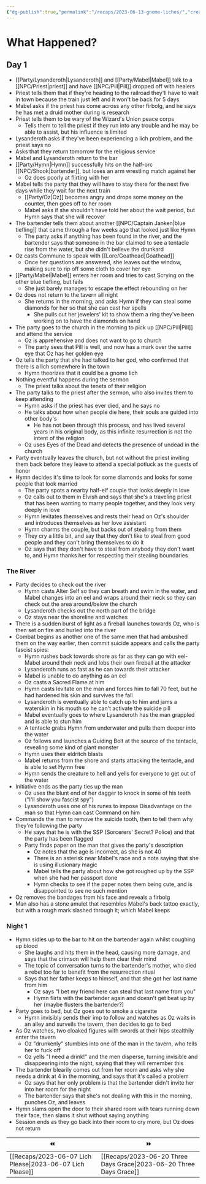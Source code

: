 ```yaml
---
{"dg-publish":true,"permalink":"/recaps/2023-06-13-gnome-liches/","created":"","updated":""}
---
```



# What Happened? 

## Day 1

 - [[Party/Lysanderoth\|Lysanderoth]] and [[Party/Mabel\|Mabel]] talk to a [[NPC/Priest\|priest]] and have [[NPC/Pill\|Pill]] dropped off with healers 
 - Priest tells them that if they're heading to the railroad they'll have to wait in town because the train just left and it won't be back for 5 days 
- Mabel asks if the priest has come across any other firbolg, and he says he has met a druid mother during is research
- Priest tells them to be wary of the Wizard's Union peace corps 
	- Tells them to tell the priest if they run into any trouble and he may be able to assist, but his influence is limited
- Lysanderoth asks if they've been experiencing a lich problem, and the priest says no
- Asks that they return tomorrow for the religious service 
- Mabel and Lysanderoth return to the bar
- [[Party/Hymn\|Hymn]] successfully hits on the half-orc [[NPC/Shook\|bartender]], but loses an arm wrestling match against her 
	- Oz does poorly at flirting with her 
- Mabel tells the party that they will have to stay there for the next five days while they wait for the next train 
	- [[Party/Oz\|Oz]] becomes angry and drops some money on the counter, then goes off to her room 
	- Mabel asks if she shouldn't have told her about the wait period, but Hymn says that she will recover 
- The bartender tells them about another [[NPC/Captain Janken\|blue tiefling]] that came through a few weeks ago that looked just like Hymn 
	- The party asks if anything has been found in the river, and the bartender says that someone in the bar claimed to see a tentacle rise from the water, but she didn't believe the drunkard 
- Oz casts Commune to speak with [[Lore/Goathead\|Goathead]] 
	- Once her questions are answered, she leaves out the window, making sure to rip off some cloth to cover her eye
- [[Party/Mabel\|Mabel]] enters her room and tries to cast Scrying on the other blue tiefling, but fails
	- She just barely manages to escape the effect rebounding on her 
- Oz does not return to the tavern all night
	- She returns in the morning, and asks Hymn if they can steal some diamonds for her so that she can cast her spells 
		- She pulls out her jewelers' kit to show them a ring they've been working on to have the diamonds on hand 
- The party goes to the church in the morning to pick up [[NPC/Pill\|Pill]] and attend the service 
	- Oz is apprehensive and does not want to go to church 
	- The party sees that Pill is well, and now has a mark over the same eye that Oz has her golden eye
- Oz tells the party that she had talked to her god, who confirmed that there is a lich somewhere in the town 
	- Hymn theorizes that it could be a gnome lich
- Nothing eventful happens during the sermon 
	- The priest talks about the tenets of their religion 
- The party talks to the priest after the sermon, who also invites them to keep attending 
	- Hymn asks if the priest has ever died, and he says no
	- He talks about how when people die here, their souls are guided into other body's
		- He has not been through this process, and has lived several years in his original body, as this infinite resurrection is not the intent of the religion 
	- Oz uses Eyes of the Dead and detects the presence of undead in the church 
- Party eventually leaves the church, but not without the priest inviting them back before they leave to attend a special potluck as the guests of honor 
- Hymn decides it's time to look for some diamonds and looks for some people that look married 
	- The party spots a nearby half-elf couple that looks deeply in love 
	- Oz calls out to them in Elvish and says that she's a traveling priest that has been wanting to marry people together, and they look very deeply in love 
	- Hymn levitates themselves and rests their head on Oz's shoulder and introduces themselves as her love assistant
	- Hymn charms the couple, but backs out of stealing from them 
	- They cry a little bit, and say that they don't like to steal from good people and they can't bring themselves to do it
	- Oz says that they don't have to steal from anybody they don't want to, and Hymn thanks her for respecting their stealing boundaries 


### The River
- Party decides to check out the river 
	- Hymn casts Alter Self so they can breath and swim in the water, and Mabel changes into an eel and wraps around their neck so they can check out the area around/below the church 
	- Lysanderoth checks out the north part of the bridge 
	- Oz stays near the shoreline and watches 
- There is a sudden burst of light as a fireball launches towards Oz, who is then set on fire and hurled into the river
- Combat begins as another one of the same men that had ambushed them on the way earlier, then commit suicide appears and calls the party fascist spies:
	- Hymn rushes back towards shore as far as they can go with eel-Mabel around their neck and lobs their own fireball at the attacker
	- Lysanderoth runs as fast as he can towards their attacker 
	- Mabel is unable to do anything as an eel 
	- Oz casts a Sacred Flame at him
	- Hymn casts levitate on the man and forces him to fall 70 feet, but he had hardened his skin and survives the fall 
	- Lysanderoth is eventually able to catch up to him and jams a waterskin in his mouth so he can't activate the suicide pill 
	- Mabel eventually goes to where Lysanderoth has the man grappled and is able to stun him
	- A tentacle grabs Hymn from underwater and pulls them deeper into the water
	- Oz follows and launches a Guiding Bolt at the source of the tentacle, revealing some kind of giant monster 
	- Hymn uses their eldritch blasts 
	- Mabel returns from the shore and starts attacking the tentacle, and is able to set Hymn free 
	- Hymn sends the creature to hell and yells for everyone to get out of the water 
- Initiative ends as the party ties up the man 
	- Oz uses the blunt end of her dagger to knock in some of his teeth ("I'll show you fascist spy") 
	- Lysanderoth uses one of his runes to impose Disadvantage on the man so that Hymn can cast Command on him
- Commands the man to remove the suicide tooth, then to tell them why they're following the party 
	- He says that he is with the SSP (Sorcerers' Secret? Police) and that the party has been flagged 
	- Party finds paper on the man that gives the party's description 
		- Oz notes that the age is incorrect, as she is not 40 
		- There is an asterisk near Mabel's race and a note saying that she is using illusionary magic 
		- Mabel tells the party about how she got roughed up by the SSP when she had her passport done
		- Hymn checks to see if the paper notes them being cute, and is disappointed to see no such mention
- Oz removes the bandages from his face and reveals a firbolg
- Man also has a stone amulet that resembles Mabel's back tattoo exactly, but with a rough mark slashed through it; which Mabel keeps

### Night 1
- Hymn sidles up to the bar to hit on the bartender again whilst coughing up blood
	- She laughs and hits them in the head, causing more damage, and says that the crimson will help them clear their mind 
	- The topic of conversation turns to the bartender's mother, who died a rebel too far to benefit from the resurrection ritual
	- Says that her father keeps to himself, and that she got her last name from him 
		- Oz says "I bet my friend here can steal that last name from you"
		- Hymn flirts with the bartender again and doesn't get beat up by her (maybe flusters the bartender?)
- Party goes to bed, but Oz goes out to smoke a cigarette 
	- Hymn invisibly sends their imp to follow and watches as Oz waits in an alley and surveils the tavern, then decides to go to bed 
- As Oz watches, two cloaked figures with swords at their hips stealthily enter the tavern
	- Oz "drunkenly" stumbles into one of the man in the tavern, who tells her to fuck off 
	- Oz yells "I need a drink!" and the men disperse, turning invisible and disappearing into the night, saying that they will remember this  
- The bartender blearily comes out from her room and asks why she needs a drink at 4 in the morning, and says that it's called a problem 
	- Oz says that her only problem is that the bartender didn't invite her into her room for the night
	- The bartender says that she's not dealing with this in the morning, punches Oz, and leaves 
- Hymn slams open the door to their shared room with tears running down their face, then slams it shut without saying anything
- Session ends as they go back into their room to cry more, but Oz does not return 


|  ⏪   | ⏩   |
| --- | --- |
| [[Recaps/2023-06-07 Lich Please\|2023-06-07 Lich Please]]    | [[Recaps/2023-06-20 Three Days Grace\|2023-06-20 Three Days Grace]]    |